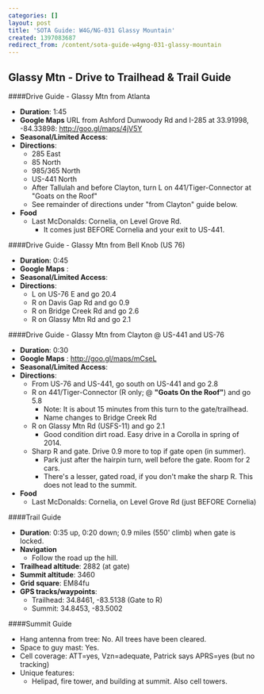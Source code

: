 ```yaml
---
categories: []
layout: post
title: 'SOTA Guide: W4G/NG-031 Glassy Mountain'
created: 1397083687
redirect_from: /content/sota-guide-w4gng-031-glassy-mountain
---
```

Glassy Mtn - Drive to Trailhead & Trail Guide
--------------------------------------------------------
####Drive Guide - Glassy Mtn from Atlanta

* **Duration**: 1:45
* **Google Maps** URL from Ashford Dunwoody Rd and I-285 at 33.91998, -84.33898: http://goo.gl/maps/4jV5Y
* **Seasonal/Limited Access**:
* **Directions**:
    * 285 East
    * 85 North
    * 985/365 North
    * US-441 North
    * After Tallulah and before Clayton, turn L on 441/Tiger-Connector at "Goats on the Roof"
	* See remainder of directions under "from Clayton" guide below.
* **Food**
    * Last McDonalds: Cornelia, on Level Grove Rd.
		* It comes just BEFORE Cornelia and your exit to US-441.

####Drive Guide - Glassy Mtn from Bell Knob (US 76)

* **Duration**: 0:45
* **Google Maps** : 
* **Seasonal/Limited Access**:
* **Directions**:
    * L on US-76 E and go 20.4
    * R on Davis Gap Rd and go 0.9
    * R on Bridge Creek Rd and go 2.6
    * R on Glassy Mtn Rd and go 2.1

####Drive Guide - Glassy Mtn from Clayton @ US-441 and US-76

* **Duration**: 0:30
* **Google Maps** : http://goo.gl/maps/mCseL
* **Seasonal/Limited Access**:
* **Directions**:
    * From US-76 and US-441, go south on US-441 and go 2.8
    * R on 441/Tiger-Connector (R only; @ **"Goats On the Roof"**) and go 5.8
    	* Note: It is about 15 minutes from this turn to the gate/trailhead.
        * Name changes to Bridge Creek Rd
    * R on Glassy Mtn Rd (USFS-11) and go 2.1
    	* Good condition dirt road. Easy drive in a Corolla in spring of 2014.
    * Sharp R and gate. Drive 0.9 more to top if gate open (in summer).
		* Park just after the hairpin turn, well before the gate.  Room for 2 cars.
        * There's a lesser, gated road, if you don't make the sharp R. This does not lead to the summit.
* **Food**
    * Last McDonalds: Cornelia, on Level Grove Rd (just BEFORE Cornelia)

####Trail Guide

* **Duration**: 0:35 up, 0:20 down; 0.9 miles (550' climb) when gate is locked.
* **Navigation**
    * Follow the road up the hill.
* **Trailhead altitude**: 2882 (at gate)
* **Summit altitude**: 3460
* **Grid square**: EM84fu
* **GPS tracks/waypoints**:
    * Trailhead: 34.8461, -83.5138 (Gate to R)
    * Summit: 34.8453, -83.5002

####Summit Guide

* Hang antenna from tree: No.  All trees have been cleared.
* Space to guy mast: Yes.
* Cell coverage: ATT=yes, Vzn=adequate, Patrick says APRS=yes (but no tracking)
* Unique features:
    * Helipad, fire tower, and building at summit.  Also cell towers.
